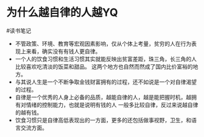 # 为什么越自律的人越YQ
#读书笔记
* 不管政策、环境、教育等宏观因素影响，仅从个体上考量，贫穷的人在行为表现上来看，确实没有有钱人更自律。
* 一个人的饮食习惯和生活习惯其实就能反映出贫富差距，珠三角，长三角的人比较喜欢吃清淡的饭菜和甜品。 这两个地方也自然而然成了国内比价富裕的地方。
* 与其说人生是一个不断争取金钱财富拥有的过程，还不如说是一个对自律渴望的过程。
* 自律是一个优秀的人身上必备的品质，越能自律的人，越是能把握时机，越拥有对情绪的控制能力，也就是说明有钱的人 一般多比较自律，反过来说越自律的越有钱。
* 饮食习惯只是自律高低表现出的一方面，更多的还包括做事视野，卫生，和语言交流方面。